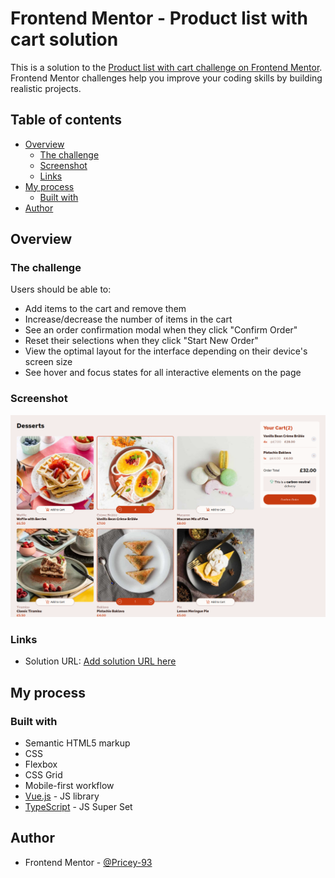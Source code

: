# Frontend Mentor - Product list with cart solution

This is a solution to the [Product list with cart challenge on Frontend Mentor](https://www.frontendmentor.io/challenges/product-list-with-cart-5MmqLVAp_d). Frontend Mentor challenges help you improve your coding skills by building realistic projects. 

## Table of contents

- [Overview](#overview)
  - [The challenge](#the-challenge)
  - [Screenshot](#screenshot)
  - [Links](#links)
- [My process](#my-process)
  - [Built with](#built-with)
- [Author](#author)

## Overview

### The challenge

Users should be able to:

- Add items to the cart and remove them
- Increase/decrease the number of items in the cart
- See an order confirmation modal when they click "Confirm Order"
- Reset their selections when they click "Start New Order"
- View the optimal layout for the interface depending on their device's screen size
- See hover and focus states for all interactive elements on the page

### Screenshot

![](./src//front-end-mentor//screenshots/finished-solution-desktop.png)

### Links

- Solution URL: [Add solution URL here](https://github.com/Pricey-93/DessertCart)

## My process

### Built with

- Semantic HTML5 markup
- CSS
- Flexbox
- CSS Grid
- Mobile-first workflow
- [Vue.js](https://vuejs.org/) - JS library
- [TypeScript](https://www.typescriptlang.org/) - JS Super Set

## Author

- Frontend Mentor - [@Pricey-93](https://www.frontendmentor.io/profile/Pricey-93)
